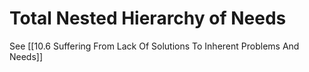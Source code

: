 # Total Nested Hierarchy of Needs

See [[10.6 Suffering From Lack Of Solutions To Inherent Problems And Needs]] 